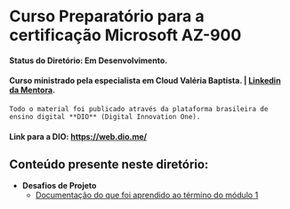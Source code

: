# Curso Preparatório para a certificação Microsoft AZ-900

#### Status do Diretório: **Em Desenvolvimento**.

#### Curso ministrado pela especialista em Cloud **Valéria Baptista**. | [Linkedin da Mentora](https://www.linkedin.com/in/valeriabaptista/).

    Todo o material foi publicado através da plataforma brasileira de ensino digital **DIO** (Digital Innovation One).
        
#### Link para a **DIO**: https://web.dio.me/

## Conteúdo presente neste diretório:

- **Desafios de Projeto**
    - [Documentação do que foi aprendido ao término do módulo 1](./desafio-de-projeto/README.md)

